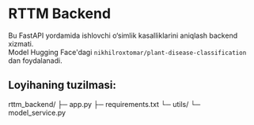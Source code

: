 # RTTM Backend

Bu FastAPI yordamida ishlovchi o‘simlik kasalliklarini aniqlash backend xizmati.  
Model Hugging Face'dagi `nikhilroxtomar/plant-disease-classification` dan foydalanadi.

## Loyihaning tuzilmasi:
rttm_backend/
├─ app.py
├─ requirements.txt
└─ utils/
└─ model_service.py
